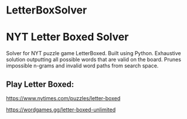 # LetterBoxSolver

# NYT Letter Boxed Solver
Solver for NYT puzzle game LetterBoxed. 
Built using Python. Exhaustive solution outputting all possible words that are valid on the board.
Prunes impossible n-grams and invalid word paths from search space.

## Play Letter Boxed:

https://www.nytimes.com/puzzles/letter-boxed

https://wordgames.gg/letter-boxed-unlimited
